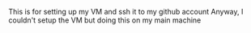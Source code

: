 This is for setting up my VM and ssh it to my github account
Anyway, I couldn't setup the VM but doing this on my main machine

